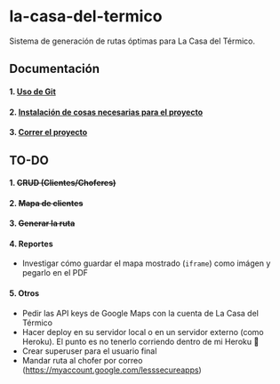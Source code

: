 # la-casa-del-termico
Sistema de generación de rutas óptimas para La Casa del Térmico.

## Documentación

#### 1. [Uso de Git](/docs/GIT.md)
#### 2. [Instalación de cosas necesarias para el proyecto](/docs/INSTALL.md)
#### 3. [Correr el proyecto](/docs/RUN.md)

## TO-DO

#### 1. ~~CRUD (Clientes/Choferes)~~
#### 2. ~~Mapa de clientes~~
#### 3. ~~Generar la ruta~~
#### 4. Reportes
 * Investigar cómo guardar el mapa mostrado (`iframe`) como imágen y pegarlo en el PDF
#### 5. Otros
 * Pedir las API keys de Google Maps con la cuenta de La Casa del Térmico
 * Hacer deploy en su servidor local o en un servidor externo (como Heroku). El punto es no tenerlo corriendo dentro de mi Heroku 👀
 * Crear superuser para el usuario final
 * Mandar ruta al chofer por correo (https://myaccount.google.com/lesssecureapps)
